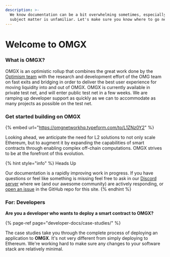 ```yaml
---
description: >-
  We know documentation can be a bit overwhelming sometimes, especially when the
  subject matter is unfamiliar. Let's make sure you know where to go next!
---
```


# Welcome to OMGX

### What is OMGX?

OMGX is an optimistic rollup that combines the great work done by the [Optimism team](https://community.optimism.io) with the research and development effort of the OMG team on fast exits and bridging in order to deliver the best user experience for moving liquidity into and out of OMGX. OMGX is currently available in private test net, and will enter public test net in a few weeks. We are ramping up developer support as quickly as we can to accommodate as many projects as possible on the test net.

### Get started building on OMGX

{% embed url="https://omgnetworkhq.typeform.com/to/L1ZNz0Y2" %}



Looking ahead, we anticipate the need for L2 solutions to not only scale Ethereum, but to augment it by expanding the capabilities of smart contracts through enabling complex off-chain computations. OMGX strives to be at the forefront of this evolution.

{% hint style="info" %}
Heads Up

Our documentation is a rapidly improving work in progress. If you have questions or feel like something is missing feel free to ask in our [Discord server](https://omg.eco/support) where we \(and our awesome community\) are actively responding, or [open an issue](https://github.com/ScopeLift/ovm-uniswap-v2-core) in the GitHub repo for this site.
{% endhint %}

### For: Developers <a id="for-developers"></a>

**Are you a developer who wants to deploy a smart contract to OMGX?**

{% page-ref page="developer-docs/case-studies/" %}

The case studies take you through the complete process of deploying an application to **OMGX**. It's not very different from simply deploying to Ethereum. We're working hard to make sure any changes to your software stack are relatively minimal.

